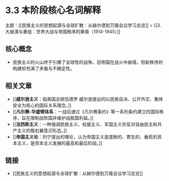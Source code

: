 # 3.3 本阶段核心名词解释

主题：[[民族主义的思想起源与全球扩散：从赫尔德到万隆会议学习总览]] > [[3. 大崩潰与重组：世界大战与帝国秩序的黄昏（1914-1945）]]

## 核心概念

- 民族主义的火山终于引爆了全球性的战争。旧帝国在战火中崩塌，但新秩序的构建却充满了矛盾与不确定性。

## 相关文章

- [[**威尔逊主义**：指美国总统伍德罗·威尔逊提出的以民族自决、公开外交、集体安全为核心的国际关系理念。]]
- [[**凡尔赛-华盛顿体系**：一战后通过《凡尔赛条约》等一系列条约建立的国际秩序，旨在限制战败国并维护战胜国利益。]]
- [[**法西斯主义**：一种强调民族主义、权威主义、军国主义并反对自由民主和共产主义的极右翼意识形态。]]
- [[**帝国主义论**：列宁提出的理论，认为帝国主义是垄断的、寄生的、垂死的资本主义，是资本主义发展的最高和最后阶段。]]

## 链接

- [[民族主义的思想起源与全球扩散：从赫尔德到万隆会议学习总览]]
